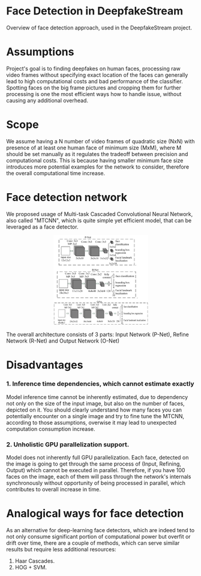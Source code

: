 # Face Detection in DeepfakeStream

Overview of face detection approach, 
used in the DeepfakeStream project.

# Assumptions 
Project's goal is to finding deepfakes on human faces, 
processing raw video frames without specifying exact location of the faces
can generally lead to high computational costs and bad performance of the classifier.
Spotting faces on the big frame pictures and cropping them for further processing
is one the most efficient ways how to handle issue, without causing any additional 
overhead.

# Scope
We assume having a N number of video frames of quadratic size (NxN) with presence
of at least one human face of minimum size (MxM), where M should be set manually as 
it regulates the tradeoff between precision and computational costs. This is because
having smaller minimum face size introduces more potential examples for the network
to consider, therefore the overall computational time increase.

# Face detection network

We proposed usage of Multi-task Cascaded Convolutional Neural Network, also called "MTCNN", which is quite simple yet efficient model, that can be leveraged as a face detector.

<p align="center">
  <a><img src="https://github.com/LovePelmeni/DeepfakeStream/blob/main/docs/imgs/mtcnn/mtcnn_arch.jpeg" style="width: 50%; height: 50%"></a>
</p>

The overall architecture consists of 3 parts: Input Network (P-Net), Refine Network (R-Net) and Output Network (O-Net)

# Disadvantages

### 1. Inference time dependencies, which cannot estimate exactly

Model inference time cannot be inherently estimated, due to dependency not 
only on the size of the input image, but also on the number of faces, depicted on it.
You should clearly understand how many faces you can potentially encounter on a single image and try to fine tune the MTCNN, according to those assumptions, overwise it may lead to unexpected computation consumption increase.

### 2. Unholistic GPU parallelization support.

Model does not inherently full GPU parallelization. Each face, detected on the image is going to get through the same process of (Input, Refining, Output) which cannot be executed in parallel. Therefore, if you have 100 faces on the image, each of them will pass through the network's internals synchronously without opportunity of being processed in parallel, which contributes to overall increase in time.


# Analogical ways for face detection

As an alternative for deep-learning face detectors, which are indeed tend to not only consume significant portion of computational power but overfit or drift over time, there are a couple of methods, which can serve similar results but require less additional resources:

1. Haar Cascades.
2. HOG + SVM.